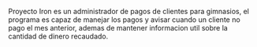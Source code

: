 Proyecto Iron es un administrador de pagos de clientes para gimnasios, el programa es capaz de manejar los pagos y avisar cuando un cliente no pago el mes anterior, ademas de mantener informacion util sobre la cantidad de dinero recaudado.
